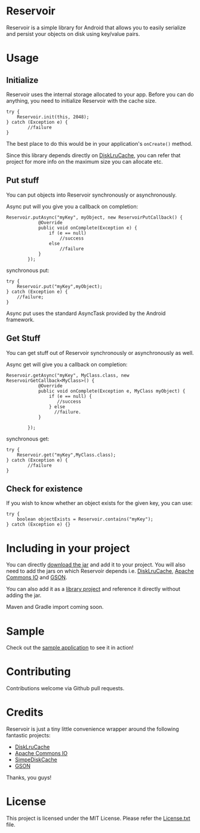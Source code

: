 Reservoir
=========

Reservoir is a simple library for Android that allows you to easily serialize and persist your objects on disk using key/value pairs.

# Usage

## Initialize
Reservoir uses the internal storage allocated to your app. Before you can do anything, you need to initialize Reservoir with the cache size.

```
try {
    Reservoir.init(this, 2048);
} catch (Exception e) {
        //failure
}
```

The best place to do this would be in your application's `onCreate()` method.

Since this library depends directly on [DiskLruCache](https://github.com/JakeWharton/DiskLruCache), you can refer that project for more info on the maximum size you can allocate etc.

## Put stuff

You can put objects into Reservoir synchronously or asynchronously.

Async put will you give you a callback on completion:

```
Reservoir.putAsync("myKey", myObject, new ReservoirPutCallback() {
            @Override
            public void onComplete(Exception e) {
                if (e == null)
                    //success
                else
                    //failure
            }
        });
```

synchronous put:

```
try {
    Reservoir.put("myKey",myObject);
} catch (Exception e) {
    //failure;
}
```

Async put uses the standard AsyncTask provided by the Android framework.

## Get Stuff

You can get stuff out of Reservoir synchronously or asynchronously as well.

Async get will give you a callback on completion:

```
Reservoir.getAsync("myKey", MyClass.class, new ReservoirGetCallback<MyClass>() {
            @Override
            public void onComplete(Exception e, MyClass myObject) {
                if (e == null) {
                   //success
                } else
                  //failure.
            }

        });
```

synchronous get:

```
try {
    Reservoir.get("myKey",MyClass.class);
} catch (Exception e) {
        //failure
}
```

## Check for existence

If you wish to know whether an object exists for the given key, you can use:

```
try {
    boolean objectExists = Reservoir.contains("myKey");
} catch (Exception e) {}
```
# Including in your project

You can directly [download the jar](https://github.com/anupcowkur/Reservoir/releases/download/v1.0/reservoir-1.0.jar) and add it to your project. You will also need to add the jars on which Reservoir depends i.e. [DiskLruCache](https://github.com/anupcowkur/Reservoir/releases/download/v1.0/disklrucache-2.0.2.jar), [Apache Commons IO](https://github.com/anupcowkur/Reservoir/releases/download/v1.0/commons-io-2.4.jar) and [GSON](https://github.com/anupcowkur/Reservoir/releases/download/v1.0/gson-2.2.4.jar).

You can also add it as a [library project](https://developer.android.com/tools/projects/index.html#LibraryProjects) and reference it directly without adding the jar.

Maven and Gradle import coming soon.

# Sample
Check out the [sample application](https://github.com/anupcowkur/Reservoir/tree/master/Sample) to see it in action!

# Contributing
Contributions welcome via Github pull requests.

# Credits
Reservoir is just a tiny little convenience wrapper around the following fantastic projects:

- [DiskLruCache](https://github.com/JakeWharton/DiskLruCache)
- [Apache Commons IO](http://commons.apache.org/proper/commons-io/)
- [SimpeDiskCache](https://github.com/fhucho/simple-disk-cache)
- [GSON](https://code.google.com/p/google-gson/)

Thanks, you guys!

# License
This project is licensed under the MIT License. Please refer the [License.txt](https://github.com/anupcowkur/Reservoir/blob/master/License.txt) file.


